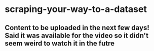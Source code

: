 # scraping-your-way-to-a-dataset

## Content to be uploaded in the next few days! Said it was available for the video so it didn't seem weird to watch it in the futre
